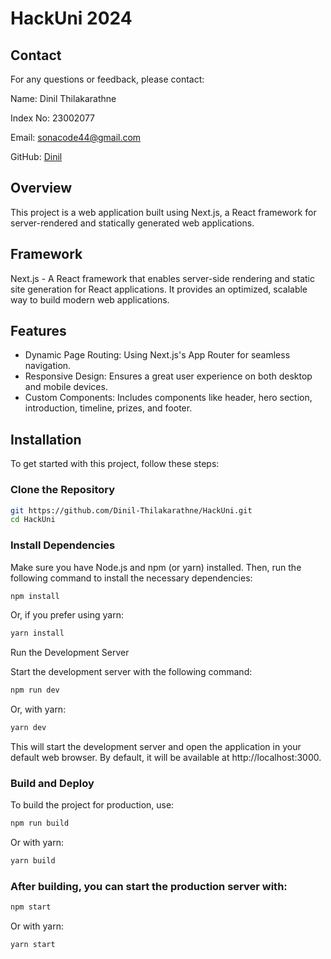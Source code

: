 # HackUni 2024
## Contact
For any questions or feedback, please contact:

Name: Dinil Thilakarathne

Index No: 23002077

Email: sonacode44@gmail.com

GitHub: [Dinil](https://github.com/Dinil-Thilakarathne)

## Overview
This project is a web application built using Next.js, a React framework for server-rendered and statically generated web applications.

## Framework
Next.js - A React framework that enables server-side rendering and static site generation for React applications. It provides an optimized, scalable way to build modern web applications.

## Features
* Dynamic Page Routing: Using Next.js's App Router for seamless navigation.
* Responsive Design: Ensures a great user experience on both desktop and mobile devices.
* Custom Components: Includes components like header, hero section, introduction, timeline, prizes, and footer.

## Installation
To get started with this project, follow these steps:

### Clone the Repository

```bash
git https://github.com/Dinil-Thilakarathne/HackUni.git
cd HackUni
```
### Install Dependencies

Make sure you have Node.js and npm (or yarn) installed. Then, run the following command to install the necessary dependencies:


```bash
npm install
```
Or, if you prefer using yarn:

```bash
yarn install
```
Run the Development Server

Start the development server with the following command:

```bash
npm run dev
```
Or, with yarn:

```bash
yarn dev
```
This will start the development server and open the application in your default web browser. By default, it will be available at http://localhost:3000.

### Build and Deploy

To build the project for production, use:

```bash
npm run build
```
Or with yarn:

```bash
yarn build
```
### After building, you can start the production server with:

```bash
npm start
```
Or with yarn:

```bash
yarn start
```



